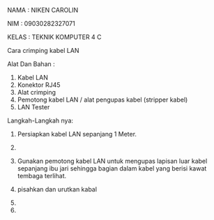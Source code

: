 NAMA    : NIKEN CAROLIN

NIM     : 09030282327071

KELAS   : TEKNIK KOMPUTER 4 C

Cara crimping kabel LAN 

Alat Dan Bahan :
1. Kabel LAN
2. Konektor RJ45
3. Alat crimping
4. Pemotong kabel LAN / alat pengupas kabel (stripper kabel)
5. LAN Tester

Langkah-Langkah nya:
1. Persiapkan kabel LAN sepanjang 1 Meter.

2. 
3. Gunakan pemotong kabel LAN untuk mengupas lapisan luar kabel sepanjang ibu jari sehingga bagian dalam kabel yang berisi kawat tembaga terlihat.
4. pisahkan dan urutkan kabal
5. 
6. 
